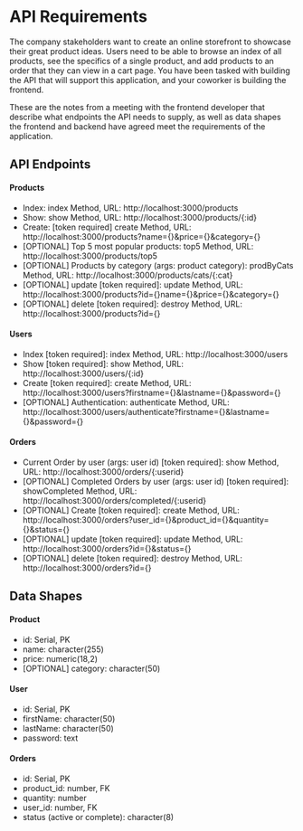 # API Requirements
The company stakeholders want to create an online storefront to showcase their great product ideas. Users need to be able to browse an index of all products, see the specifics of a single product, and add products to an order that they can view in a cart page. You have been tasked with building the API that will support this application, and your coworker is building the frontend.

These are the notes from a meeting with the frontend developer that describe what endpoints the API needs to supply, as well as data shapes the frontend and backend have agreed meet the requirements of the application. 

## API Endpoints
#### Products
- Index: 
    index Method, URL: http://localhost:3000/products
- Show: 
    show Method, URL: http://localhost:3000/products/{:id}
- Create: [token required]
    create Method, URL: http://localhost:3000/products?name={}&price={}&category={}
- [OPTIONAL] Top 5 most popular products: 
    top5 Method, URL: http://localhost:3000/products/top5
- [OPTIONAL] Products by category (args: product category):
    prodByCats Method, URL: http://localhost:3000/products/cats/{:cat}
- [OPTIONAL] update [token required]: 
    update Method, URL: http://localhost:3000/products?id={}name={}&price={}&category={}
- [OPTIONAL] delete [token required]: 
    destroy Method, URL: http://localhost:3000/products?id={}

#### Users
- Index [token required]: 
    index Method, URL: http://localhost:3000/users
- Show [token required]: 
    show Method, URL: http://localhost:3000/users/{:id}
- Create [token required]: 
    create Method, URL: http://localhost:3000/users?firstname={}&lastname={}&password={}
- [OPTIONAL] Authentication: 
    authenticate Method, URL: http://localhost:3000/users/authenticate?firstname={}&lastname={}&password={}

#### Orders
- Current Order by user (args: user id) [token required]: 
    show Method, URL: http://localhost:3000/orders/{:userid}
- [OPTIONAL] Completed Orders by user (args: user id) [token required]:
    showCompleted Method, URL: http://localhost:3000/orders/completed/{:userid}
- [OPTIONAL] Create [token required]: 
    create Method, URL: http://localhost:3000/orders?user_id={}&product_id={}&quantity={}&status={}
- [OPTIONAL] update [token required]: 
    update Method, URL: http://localhost:3000/orders?id={}&status={}
- [OPTIONAL] delete [token required]: 
    destroy Method, URL: http://localhost:3000/orders?id={}


## Data Shapes
#### Product
- id: Serial, PK
- name: character(255)
- price: numeric(18,2)
- [OPTIONAL] category: character(50)

#### User
- id: Serial, PK
- firstName: character(50)
- lastName: character(50)
- password: text

#### Orders
- id: Serial, PK
- product_id: number, FK
- quantity: number
- user_id: number, FK
- status (active or complete): character(8)

